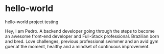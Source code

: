 # hello-world
hello-world project testing

Hey, I am Pedro. A backend developer going through the steps to become an awesome front-end developer and Full-Stack professional.
Brazilian born and bred. Love challenges, previous professional swimmer and an avid gym goer at the moment, healthy and a mindset of continuous improvement.
